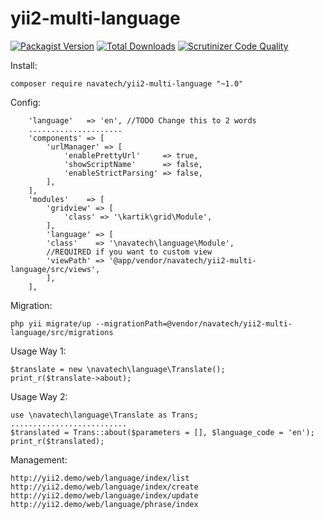 # yii2-multi-language

[![Packagist Version](https://img.shields.io/packagist/v/navatech/yii2-multi-language.svg?style=flat)](https://packagist.org/packages/navatech/yii2-multi-language)
[![Total Downloads](https://img.shields.io/packagist/dt/navatech/yii2-multi-language.svg?style=flat)](https://packagist.org/packages/navatech/yii2-multi-language)
[![Scrutinizer Code Quality](https://scrutinizer-ci.com/g/navatech/yii2-multi-language/badges/quality-score.png?b=master)](https://scrutinizer-ci.com/g/navatech/yii2-multi-language/?branch=master)


Install:
````
composer require navatech/yii2-multi-language "~1.0"
````
Config:
````
    'language'   => 'en', //TODO Change this to 2 words
    .....................
    'components' => [
        'urlManager' => [
            'enablePrettyUrl'     => true,
            'showScriptName'      => false,
            'enableStrictParsing' => false,
        ],
    ],
    'modules'    => [
        'gridview' => [
            'class' => '\kartik\grid\Module',
        ],
        'language' => [
        'class'    => '\navatech\language\Module',
        //REQUIRED if you want to custom view
        'viewPath' => '@app/vendor/navatech/yii2-multi-language/src/views',
        ],
    ],
````
Migration:
```
php yii migrate/up --migrationPath=@vendor/navatech/yii2-multi-language/src/migrations
```
Usage Way 1:
````
$translate = new \navatech\language\Translate();
print_r($translate->about);
````
Usage Way 2:
````
use \navatech\language\Translate as Trans;
..........................
$translated = Trans::about($parameters = [], $language_code = 'en');
print_r($translated);
````
Management:
````
http://yii2.demo/web/language/index/list
http://yii2.demo/web/language/index/create
http://yii2.demo/web/language/index/update
http://yii2.demo/web/language/phrase/index
````